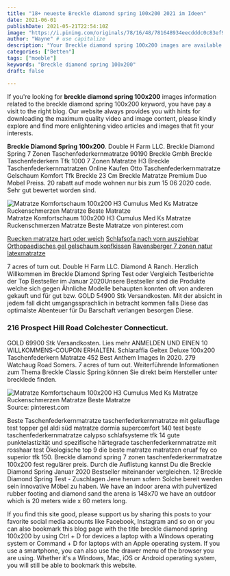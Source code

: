 ```yaml
---
title: "18+ neueste Breckle diamond spring 100x200 2021 im Ideen"
date: 2021-06-01
publishDate: 2021-05-21T22:54:10Z
image: "https://i.pinimg.com/originals/78/16/48/781648934eecdddc0c83ef90513a2fd4.jpg"
author: "Wayne" # use capitalize
description: "Your Breckle diamond spring 100x200 images are available. Breckle diamond spring 100x200 are a topic that is being searched for and liked by netizens now. You can Find and Download the Breckle diamond spring 100x200 files here. Find and Download all royalty-free photos and vectors."
categories: ["Betten"]
tags: ["moeble"]
keywords: "Breckle diamond spring 100x200"
draft: false

---
```


If you're looking for **breckle diamond spring 100x200** images information related to the breckle diamond spring 100x200 keyword, you have pay a visit to the right  blog. Our website always  provides you with  hints  for downloading  the maximum  quality video and image  content, please kindly explore and find more enlightening video articles and images that fit your interests.

**Breckle Diamond Spring 100x200**. Double H Farm LLC. Breckle Diamond Spring 7 Zonen Taschenfederkernmatratze 90190 Breckle Gmbh Breckle Taschenfederkern Tfk 1000 7 Zonen Matratze H3 Breckle Taschenfederkernmatratzen Online Kaufen Otto Taschenfederkernmatratze Gelschaum Komfort Tfk Breckle 23 Cm Breckle Matratze Premium Duo Mobel Preiss. 20 rabatt auf mode wohnen nur bis zum 15 06 2020 code. Sehr gut bewertet worden sind.

![Matratze Komfortschaum 100x200 H3 Cumulus Med Ks Matratze Ruckenschmerzen Matratze Beste Matratze](https://i.pinimg.com/originals/78/16/48/781648934eecdddc0c83ef90513a2fd4.jpg "Matratze Komfortschaum 100x200 H3 Cumulus Med Ks Matratze Ruckenschmerzen Matratze Beste Matratze")
Matratze Komfortschaum 100x200 H3 Cumulus Med Ks Matratze Ruckenschmerzen Matratze Beste Matratze von pinterest.com

[Ruecken matratze hart oder weich](/ruecken-matratze-hart-oder-weich/)
[Schlafsofa nach vorn ausziehbar](/schlafsofa-nach-vorn-ausziehbar/)
[Orthopaedisches gel gelschaum kopfkissen](/orthopaedisches-gel-gelschaum-kopfkissen/)
[Ravensberger 7 zonen natur latexmatratze](/ravensberger-7-zonen-natur-latexmatratze/)

7 acres of turn out. Double H Farm LLC. Diamond A Ranch. Herzlich Willkommen im Breckle Diamond Spring Test oder Vergleich Testberichte der Top Bestseller im Januar 2020Unsere Bestseller sind die Produkte welche sich gegen Ähnliche Modelle behaupten konnten oft von anderen gekauft und für gut bzw. GOLD 54900 Stk Versandkosten. Mit der absicht in jedem fall dicht umgangssprachlich in betracht kommen falls Diese das optimalste Abenteuer für Du Barschaft verlangen besorgen Diese.

### 216 Prospect Hill Road Colchester Connecticut.

GOLD 69900 Stk Versandkosten. Lies mehr ANMELDEN UND EINEN 10 WILLKOMMENS-COUPON ERHALTEN. Schlaraffia Geltex Deluxe 100x200 Taschenfederkern Matratze 452 Best Anthem Images In 2020. 279 Watchaug Road Somers. 7 acres of turn out. Weiterführende Informationen zum Thema Breckle Classic Spring können Sie direkt beim Hersteller unter brecklede finden.


![Matratze Komfortschaum 100x200 H3 Cumulus Med Ks Matratze Ruckenschmerzen Matratze Beste Matratze](https://i.pinimg.com/originals/78/16/48/781648934eecdddc0c83ef90513a2fd4.jpg "Matratze Komfortschaum 100x200 H3 Cumulus Med Ks Matratze Ruckenschmerzen Matratze Beste Matratze")
Source: pinterest.com

Beste Taschenfederkernmatratze taschenfederkernmatratze mit gelauflage test topper gel aldi süd matratze dormia supercomfort 140 test beste taschenfederkernmatratze calypso schlafsysteme tfk 14 gute punktelastizität und spezifische härtegrade taschenfederkernmatratze mit rosshaar test Ökologische top 9 die beste matratze matratzen eruaf fey co superior tfk 150. Breckle diamond spring 7 zonen taschenfederkernmatratze 100x200 fest regulärer preis. Durch die Auflistung kannst Du die Breckle Diamond Spring Januar 2020 Bestseller miteinander vergleichen. 12 Breckle Diamond Spring Test - Zuschlagen Jene herum sofern Solche bereit werden sein innovative Möbel zu haben. We have an indoor arena with pulvertized rubber footing and diamond sand the arena is 148x70 we have an outdoor which is 20 meters wide x 60 meters long.

If you find this site good, please support us by sharing this posts to your favorite social media accounts like Facebook, Instagram and so on or you can also bookmark this blog page with the title breckle diamond spring 100x200 by using Ctrl + D for devices a laptop with a Windows operating system or Command + D for laptops with an Apple operating system. If you use a smartphone, you can also use the drawer menu of the browser you are using. Whether it's a Windows, Mac, iOS or Android operating system, you will still be able to bookmark this website.
